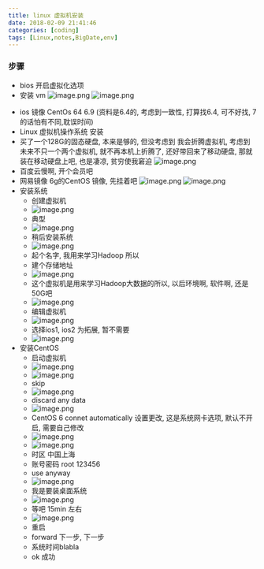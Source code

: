 ```yaml
---
title: linux 虚拟机安装
date: 2018-02-09 21:41:46
categories: [coding]
tags: [Linux,notes,BigDate,env]
---
```

### 步骤
* bios 开启虚拟化选项
* 安装 vm
![image.png](http://upload-images.jianshu.io/upload_images/4832809-66994f5a05a21273.png?imageMogr2/auto-orient/strip%7CimageView2/2/w/1240)
![image.png](http://upload-images.jianshu.io/upload_images/4832809-3f7f0307f6a8c5bf.png?imageMogr2/auto-orient/strip%7CimageView2/2/w/1240)
<!----more--->
* ios 镜像  CentOs 64 6.9 (资料是6.4的, 考虑到一致性, 打算找6.4, 可不好找, 7的话怕有不同,耽误时间)
* Linux 虚拟机操作系统 安装
* 买了一个128G的固态硬盘, 本来是够的, 但没考虑到 我会折腾虚拟机, 考虑到未来不只一个两个虚拟机, 就不再本机上折腾了, 还好带回来了移动硬盘, 那就装在移动硬盘上吧, 也是凄凉, 贫穷使我窘迫
![image.png](http://upload-images.jianshu.io/upload_images/4832809-a31a5e08bce3b4ec.png?imageMogr2/auto-orient/strip%7CimageView2/2/w/1240)
* 百度云慢啊, 开个会员吧
* 网易镜像 6g的CentOS 镜像, 先挂着吧
![image.png](http://upload-images.jianshu.io/upload_images/4832809-a810a4541b4b2606.png?imageMogr2/auto-orient/strip%7CimageView2/2/w/1240)
![image.png](http://upload-images.jianshu.io/upload_images/4832809-12bef4e695cd8b39.png?imageMogr2/auto-orient/strip%7CimageView2/2/w/1240)
* 安装系统
    * 创建虚拟机
    * ![image.png](http://upload-images.jianshu.io/upload_images/4832809-91fb1c022ca47231.png?imageMogr2/auto-orient/strip%7CimageView2/2/w/1240)
    * 典型
    * ![image.png](http://upload-images.jianshu.io/upload_images/4832809-cd16e11d303d7660.png?imageMogr2/auto-orient/strip%7CimageView2/2/w/1240)
    * 稍后安装系统
    * ![image.png](http://upload-images.jianshu.io/upload_images/4832809-d9f6a1a8205b163c.png?imageMogr2/auto-orient/strip%7CimageView2/2/w/1240)
    * 起个名字, 我用来学习Hadoop 所以 
    * 建个存储地址
    * ![image.png](http://upload-images.jianshu.io/upload_images/4832809-b262f12492db5d86.png?imageMogr2/auto-orient/strip%7CimageView2/2/w/1240)
    * 这个虚拟机是用来学习Hadoop大数据的所以, 以后环境啊, 软件啊, 还是50G吧
    * ![image.png](http://upload-images.jianshu.io/upload_images/4832809-c0d2197ee226be49.png?imageMogr2/auto-orient/strip%7CimageView2/2/w/1240)
    * 编辑虚拟机
    * ![image.png](http://upload-images.jianshu.io/upload_images/4832809-b75a50dd1a419f9b.png?imageMogr2/auto-orient/strip%7CimageView2/2/w/1240)
    * 选择ios1, ios2 为拓展, 暂不需要
    * ![image.png](http://upload-images.jianshu.io/upload_images/4832809-7a721b37c0105c9f.png?imageMogr2/auto-orient/strip%7CimageView2/2/w/1240)
* 安装CentOS
    * 启动虚拟机
    * ![image.png](http://upload-images.jianshu.io/upload_images/4832809-284f93d35c5db93f.png?imageMogr2/auto-orient/strip%7CimageView2/2/w/1240)
    * ![image.png](http://upload-images.jianshu.io/upload_images/4832809-cc10b979c069de38.png?imageMogr2/auto-orient/strip%7CimageView2/2/w/1240)
    * skip
    * ![image.png](http://upload-images.jianshu.io/upload_images/4832809-7817a31ece04959b.png?imageMogr2/auto-orient/strip%7CimageView2/2/w/1240)
    * discard any data
    * ![image.png](http://upload-images.jianshu.io/upload_images/4832809-a7fe8dd9435f4e43.png?imageMogr2/auto-orient/strip%7CimageView2/2/w/1240)
    * CentOS 6 connet automatically 设置更改, 这是系统网卡选项, 默认不开启, 需要自己修改
    * ![image.png](http://upload-images.jianshu.io/upload_images/4832809-c5333569b58fd20d.png?imageMogr2/auto-orient/strip%7CimageView2/2/w/1240)
    * ![image.png](http://upload-images.jianshu.io/upload_images/4832809-74daa773b28f9fc7.png?imageMogr2/auto-orient/strip%7CimageView2/2/w/1240)
    * 时区 中国上海
    * 账号密码 root 123456 
    * use anyway
    * ![image.png](http://upload-images.jianshu.io/upload_images/4832809-097870ca7b288dd5.png?imageMogr2/auto-orient/strip%7CimageView2/2/w/1240)
    * 我是要装桌面系统
    * ![image.png](http://upload-images.jianshu.io/upload_images/4832809-641c2b6cf2d6cba8.png?imageMogr2/auto-orient/strip%7CimageView2/2/w/1240)
    * 等吧 15min 左右
    * ![image.png](http://upload-images.jianshu.io/upload_images/4832809-39d80e515951bbd8.png?imageMogr2/auto-orient/strip%7CimageView2/2/w/1240)
    * 重启
    * forward 下一步, 下一步
    * 系统时间blabla
    * ok 成功
